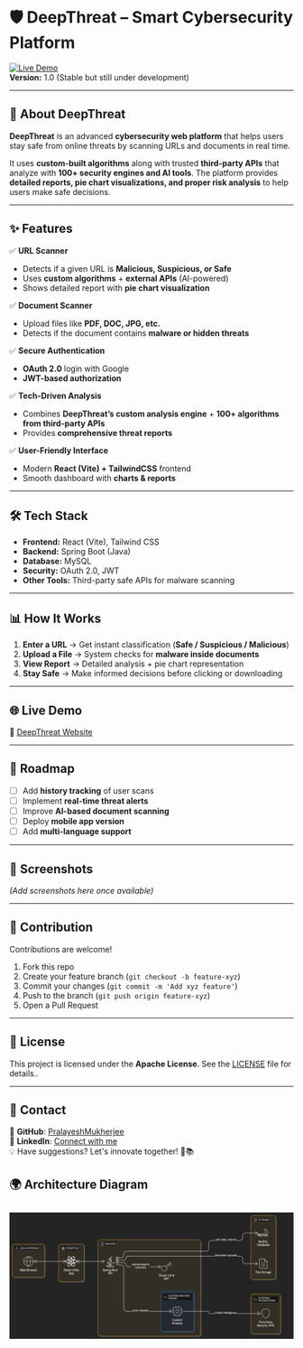 # 🛡️ DeepThreat – Smart Cybersecurity Platform

[![Live Demo](https://img.shields.io/badge/Live-Demo-green)](https://deepthreat.vercel.app/)  
**Version:** 1.0 (Stable but still under development)

---

## 🚀 About DeepThreat
**DeepThreat** is an advanced **cybersecurity web platform** that helps users stay safe from online threats by scanning URLs and documents in real time.  

It uses **custom-built algorithms** along with trusted **third-party APIs** that analyze with **100+ security engines and AI tools**. The platform provides **detailed reports, pie chart visualizations, and proper risk analysis** to help users make safe decisions.  

---

## ✨ Features
✅ **URL Scanner**  
- Detects if a given URL is **Malicious, Suspicious, or Safe**  
- Uses **custom algorithms** + **external APIs** (AI-powered)  
- Shows detailed report with **pie chart visualization**

✅ **Document Scanner**  
- Upload files like **PDF, DOC, JPG, etc.**  
- Detects if the document contains **malware or hidden threats**

✅ **Secure Authentication**  
- **OAuth 2.0** login with Google  
- **JWT-based authorization**

✅ **Tech-Driven Analysis**  
- Combines **DeepThreat’s custom analysis engine** + **100+ algorithms from third-party APIs**  
- Provides **comprehensive threat reports**

✅ **User-Friendly Interface**  
- Modern **React (Vite) + TailwindCSS** frontend  
- Smooth dashboard with **charts & reports**  

---

## 🛠️ Tech Stack
- **Frontend:** React (Vite), Tailwind CSS  
- **Backend:** Spring Boot (Java)  
- **Database:** MySQL  
- **Security:** OAuth 2.0, JWT  
- **Other Tools:** Third-party safe APIs for malware scanning  

---

## 📊 How It Works
1. **Enter a URL** → Get instant classification (**Safe / Suspicious / Malicious**)  
2. **Upload a File** → System checks for **malware inside documents**  
3. **View Report** → Detailed analysis + pie chart representation  
4. **Stay Safe** → Make informed decisions before clicking or downloading  

---

## 🌐 Live Demo
🔗 [DeepThreat Website](https://deepthreat.vercel.app/)  

---

## 📅 Roadmap
- [ ] Add **history tracking** of user scans  
- [ ] Implement **real-time threat alerts**  
- [ ] Improve **AI-based document scanning**  
- [ ] Deploy **mobile app version**  
- [ ] Add **multi-language support**  

---

## 📸 Screenshots
_(Add screenshots here once available)_  

---

## 🤝 Contribution
Contributions are welcome!  
1. Fork this repo  
2. Create your feature branch (`git checkout -b feature-xyz`)  
3. Commit your changes (`git commit -m 'Add xyz feature'`)  
4. Push to the branch (`git push origin feature-xyz`)  
5. Open a Pull Request  

---

## 📜 License
This project is licensed under the **Apache License**. See the [LICENSE](LICENSE) file for details..  

---

## 📩 Contact
🔗 **GitHub**: [PralayeshMukherjee](https://github.com/PralayeshMukherjee)  
🔗 **LinkedIn**: [Connect with me](https://www.linkedin.com/in/pralayesh-mukherjee-756a8b276/)  
💡 Have suggestions? Let's innovate together! 🚀📚

## 🌍 Architecture Diagram

![Bookie Architecture](diagram.png)
---
